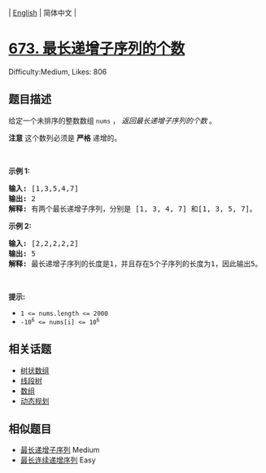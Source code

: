 
| [English](README_EN.md) | 简体中文 |

# [673. 最长递增子序列的个数](https://leetcode.cn/problems/number-of-longest-increasing-subsequence/)
Difficulty:Medium, Likes: 806

## 题目描述

<p>给定一个未排序的整数数组<meta charset="UTF-8" />&nbsp;<code>nums</code>&nbsp;，&nbsp;<em>返回最长递增子序列的个数</em>&nbsp;。</p>

<p><strong>注意</strong>&nbsp;这个数列必须是 <strong>严格</strong> 递增的。</p>

<p>&nbsp;</p>

<p><strong>示例 1:</strong></p>

<pre>
<strong>输入:</strong> [1,3,5,4,7]
<strong>输出:</strong> 2
<strong>解释:</strong> 有两个最长递增子序列，分别是 [1, 3, 4, 7] 和[1, 3, 5, 7]。
</pre>

<p><strong>示例 2:</strong></p>

<pre>
<strong>输入:</strong> [2,2,2,2,2]
<strong>输出:</strong> 5
<strong>解释:</strong> 最长递增子序列的长度是1，并且存在5个子序列的长度为1，因此输出5。
</pre>

<p>&nbsp;</p>

<p><strong>提示:</strong>&nbsp;</p>

<p><meta charset="UTF-8" /></p>

<ul>
	<li><code>1 &lt;= nums.length &lt;= 2000</code></li>
	<li><code>-10<sup>6</sup>&nbsp;&lt;= nums[i] &lt;= 10<sup>6</sup></code></li>
</ul>


## 相关话题

- [树状数组](https://leetcode.cn/tag/binary-indexed-tree/)
- [线段树](https://leetcode.cn/tag/segment-tree/)
- [数组](https://leetcode.cn/tag/array/)
- [动态规划](https://leetcode.cn/tag/dynamic-programming/)

## 相似题目

- [最长递增子序列](../longest-increasing-subsequence/README.md) Medium 
- [最长连续递增序列](../longest-continuous-increasing-subsequence/README.md) Easy 

